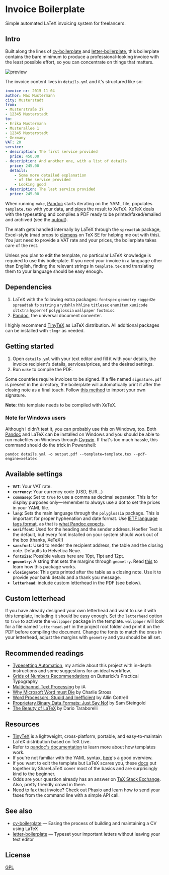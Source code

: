 # Invoice Boilerplate

Simple automated LaTeX invoicing system for freelancers.

## Intro

Built along the lines of [cv-boilerplate](https://github.com/mrzool/cv-boilerplate) and [letter-boilerplate](https://github.com/mrzool/letter-boilerplate), this boilerplate contains the bare minimum to produce a professional-looking invoice with the least possible effort, so you can concentrate on things that matters.

![preview](preview.png)

The invoice content lives in `details.yml` and it's structured like so:

```YAML
invoice-nr: 2015-11-04
author: Max Mustermann
city: Musterstadt
from:
- Musterstraße 37
- 12345 Musterstadt
to:
- Erika Mustermann
- Musterallee 1
- 12345 Musterstadt
- Germany
VAT: 20
service:
- description: The first service provided
  price: 450.00
- description: And another one, with a list of details
  price: 245.00
  details:
    - Some more detailed explanation
    - of the service provided
    - Looking good
- description: The last service provided
  price: 245.00
```

When running `make`, [Pandoc](http://pandoc.org/) starts iterating on the YAML file, populates `template.tex` with your data, and pipes the result to XeTeX. XeTeX deals with the typesetting and compiles a PDF ready to be printed/faxed/emailed and archived (see the [output](output.pdf)).

The math gets handled internally by LaTeX through the `spreadtab` package, Excel-style (mad props to [clemens](http://tex.stackexchange.com/users/5049/clemens) on TeX SE for helping me out with this). You just need to provide a VAT rate and your prices, the boilerplate takes care of the rest.

Unless you plan to edit the template, no particular LaTeX knowledge is required to use this boilerplate. If you need your invoice in a language other than English, finding the relevant strings in `template.tex` and translating them to your language should be easy enough.

## Dependencies

1. LaTeX with the following extra packages: `fontspec` `geometry` `ragged2e` `spreadtab` `fp` `xstring` `arydshln` `hhline` `titlesec` `enumitem` `xunicode` `xltxtra` `hyperref` `polyglossia` `wallpaper` `footmisc`
2. [Pandoc](http://pandoc.org/), the universal document converter.

I highly recommend [TinyTeX](https://yihui.org/tinytex/) as LaTeX distribution. All additional packages can be installed with `tlmgr` as needed.

## Getting started

1. Open `details.yml` with your text editor and fill it with your details, the invoice recipient's details, services/prices, and the desired settings.
2. Run `make` to compile the PDF.

Some countries require invoices to be signed. If a file named `signature.pdf` is present in the directory, the boilerplate will automatically print it after the closing note as a final touch. Follow [this method](http://tex.stackexchange.com/a/32940/82423) to import your own signature.

**Note**: this template needs to be compiled with XeTeX.

### Note for Windows users

Although I didn't test it, you can probably use this on Windows, too. Both [Pandoc](http://pandoc.org/installing.html) and LaTeX can be installed on Windows and you should be able to run makefiles on Windows through [Cygwin](https://www.cygwin.com/). If that's too much hassle, this command should do the trick in Powershell:

    pandoc details.yml -o output.pdf --template=template.tex --pdf-engine=xelatex

## Available settings

- **`VAT`**: Your VAT rate.
- **`currency`**: Your currency code (USD, EUR...)
- **`commasep`**: Set to `true` to use a comma as decimal separator. This is for display purposes only—remember to always use a dot to set the prices in your YAML file.
- **`lang`**: Sets the main language through the `polyglossia` package. This is important for proper hyphenation and date format.  Use [IETF language tags format](https://tools.ietf.org/html/bcp47), as that is [what Pandoc expects](https://pandoc.org/MANUAL.html#language-variables).
- **`seriffont`**: Used for the heading and the sender address. Hoefler Text is the default, but every font installed on your system should work out of the box (thanks, XeTeX!)
- **`sansfont`**: Used to render the recipient address, the table and the closing note. Defaults to Helvetica Neue.
- **`fontsize`**: Possible values here are 10pt, 11pt and 12pt.
- **`geometry`**: A string that sets the margins through `geometry`. Read [this](https://www.sharelatex.com/learn/Page_size_and_margins) to learn how this package works.
- **`closingnote`**: This gets printed after the table as a closing note. Use it to provide your bank details and a thank you message.
- **`letterhead`**: include custom letterhead in the PDF (see below).

## Custom letterhead

If you have already designed your own letterhead and want to use it with this template, including it should be easy enough. Set the `letterhead` option to `true` to activate the `wallpaper` package in the template. `wallpaper` will look for a file named `letterhead.pdf` in the project root folder and print it on the PDF before compiling the document. Change the fonts to match the ones in your letterhead, adjust the margins with `geometry` and you should be all set.

## Recommended readings

- [Typesetting Automation](http://mrzool.cc/writing/typesetting-automation/), my article about this project with in-depth instructions and some suggestions for an ideal workflow.
- [Grids of Numbers Recommendations](http://practicaltypography.com/grids-of-numbers.html) on Butterick's Practical Typography
- [Multichannel Text Processing](https://ia.net/topics/multichannel-text-processing/) by iA
- [Why Microsoft Word must Die](http://www.antipope.org/charlie/blog-static/2013/10/why-microsoft-word-must-die.html) by Charlie Stross
- [Word Processors: Stupid and Inefficient](http://ricardo.ecn.wfu.edu/~cottrell/wp.html) by Allin Cottrell
- [Proprietary Binary Data Formats: Just Say No!](https://web.archive.org/web/20170730105025/http://www.podval.org/~sds/data.html) by Sam Steingold
- [The Beauty of LaTeX](http://nitens.org/taraborelli/latex) by Dario Taraborelli

## Resources

- [TinyTeX](https://yihui.org/tinytex/) is a lightweight, cross-platform, portable, and easy-to-maintain LaTeX distribution based on TeX Live.
- Refer to [pandoc's documentation](http://pandoc.org/MANUAL.html#templates) to learn more about how templates work.
- If you're not familiar with the YAML syntax, [here](http://learnxinyminutes.com/docs/yaml/)'s a good overview.
- If you want to edit the template but LaTeX scares you, these [docs](https://www.sharelatex.com/learn/Main_Page) put together by ShareLaTeX cover most of the basics and are surprisingly kind to the beginner.
- Odds are your question already has an answer on [TeX Stack Exchange](https://www.sharelatex.com/learn/Main_Page). Also, pretty friendly crowd in there.
- Need to fax that invoice? Check out [Phaxio](https://www.phaxio.com/) and learn how to send your faxes from the command line with a simple API call.

## See also

- [cv-boilerplate](https://github.com/mrzool/cv-boilerplate) — Easing the process of building and maintaining a CV using LaTeX
- [letter-boilerplate](https://github.com/mrzool/letter-boilerplate) — Typeset your important letters without leaving your text editor

## License

[GPL](http://www.gnu.org/licenses/gpl-3.0.txt)
